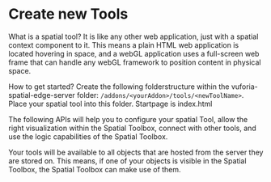 <a name="newTool"></a>
# Create new Tools
What is a spatial tool? It is like any other web application, just with a spatial context component to it. This means a plain HTML web application is located hovering in space, and a webGL application uses a full-screen web frame that can handle any webGL framework to position content in physical space.

How to get started? Create the following folderstructure within the vuforia-spatial-edge-server folder: ```/addons/<yourAddon>/tools/<newToolName>```. Place your spatial tool into this folder. Startpage is index.html

The following APIs will help you to configure your spatial Tool, allow the right visualization within the Spatial Toolbox, connect with other tools, and use the logic capabilities of the Spatial Toolbox. 


 Your tools will be available to all objects that are hosted from the server they are stored on. This means, if one of your objects is visible in the Spatial Toolbox, the Spatial Toolbox can make use of them.
